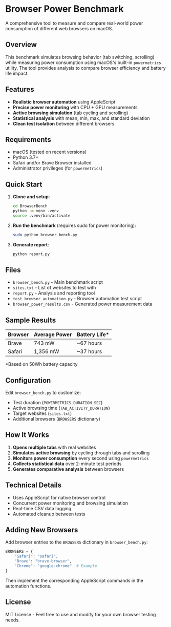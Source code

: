 # Browser Power Benchmark

A comprehensive tool to measure and compare real-world power consumption of different web browsers on macOS.

## Overview

This benchmark simulates browsing behavior (tab switching, scrolling) while measuring  power consumption using macOS's built-in `powermetrics` utility. The tool provides analysis to compare browser efficiency and battery life impact.

## Features

- **Realistic browser automation** using AppleScript
- **Precise power monitoring** with CPU + GPU measurements
- **Active browsing simulation** (tab cycling and scrolling)
- **Statistical analysis** with mean, min, max, and standard deviation
- **Clean test isolation** between different browsers

## Requirements

- macOS (tested on recent versions)
- Python 3.7+
- Safari and/or Brave Browser installed
- Administrator privileges (for `powermetrics`)

## Quick Start

1. **Clone and setup**:
   ```bash
   cd BrowserBench
   python -m venv .venv
   source .venv/bin/activate
   ```

2. **Run the benchmark** (requires sudo for power monitoring):
   ```bash
   sudo python browser_bench.py
   ```

3. **Generate report**:
   ```bash
   python report.py
   ```

## Files

- `browser_bench.py` - Main benchmark script
- `sites.txt` - List of websites to test with
- `report.py` - Analysis and reporting tool
- `test_browser_automation.py` - Browser automation test script
- `browser_power_results.csv` - Generated power measurement data

## Sample Results

| Browser | Average Power | Battery Life* |
|---------|---------------|---------------|
| Brave   | 743 mW        | ~67 hours     |
| Safari  | 1,356 mW      | ~37 hours     |

*Based on 50Wh battery capacity

## Configuration

Edit `browser_bench.py` to customize:
- Test duration (`POWERMETRICS_DURATION_SEC`)
- Active browsing time (`TAB_ACTIVITY_DURATION`)
- Target websites (`sites.txt`)
- Additional browsers (`BROWSERS` dictionary)

## How It Works

1. **Opens multiple tabs** with real websites
2. **Simulates active browsing** by cycling through tabs and scrolling
3. **Monitors power consumption** every second using `powermetrics`
4. **Collects statistical data** over 2-minute test periods
5. **Generates comparative analysis** between browsers

## Technical Details

- Uses AppleScript for native browser control
- Concurrent power monitoring and browsing simulation
- Real-time CSV data logging
- Automated cleanup between tests

## Adding New Browsers

Add browser entries to the `BROWSERS` dictionary in `browser_bench.py`:

```python
BROWSERS = {
    "Safari": "safari",
    "Brave": "brave-browser",
    "Chrome": "google-chrome"  # Example
}
```

Then implement the corresponding AppleScript commands in the automation functions.

## License

MIT License - Feel free to use and modify for your own browser testing needs.
